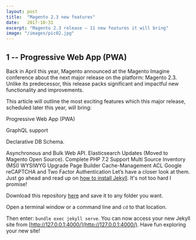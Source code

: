 ```yaml
---
layout: post
title:  "Magento 2.3 new features"
date:   2017-10-31
excerpt: "Magento 2.3 release – 11 new features it will bring"
image: "/images/pic02.jpg"
---
```

## 1 -- Progressive Web App (PWA)
Back in April this year, Magento announced at the Magento Imagine conference about the next major release on the platform: Magento 2.3. Unlike its predecessor, this release packs significant and impactful new functionality and improvements.

This article will outline the most exciting features which this major release, scheduled later this year, will bring:

Progressive Web App (PWA)

GraphQL support

Declarative DB Schema.

Asynchronous and Bulk Web API.
Elasticsearch Updates (Moved to Magento Open Source).
Complete PHP 7.2 Support
Multi Source Inventory (MSI)
WYSIWYG Upgrade
Page Builder
Cache-Management ACL
Google reCAPTCHA and Two Factor Authentication
Let’s have a closer look at them.
Just go ahead and read up on [how to install Jekyll](https://jekyllrb.com/). It's not too hard I promise!

Download this repository [here](https://github.com/iwiedenm/jekyll-theme-massively) and save it to any folder you want.

Open a terminal window or a command line and ```cd``` to that location.

Then enter: ```bundle exec jekyll serve```. You can now access your new Jekyll site from [http://127.0.0.1:4000/](http://127.0.0.1:4000/). Have fun exploring your new site!
